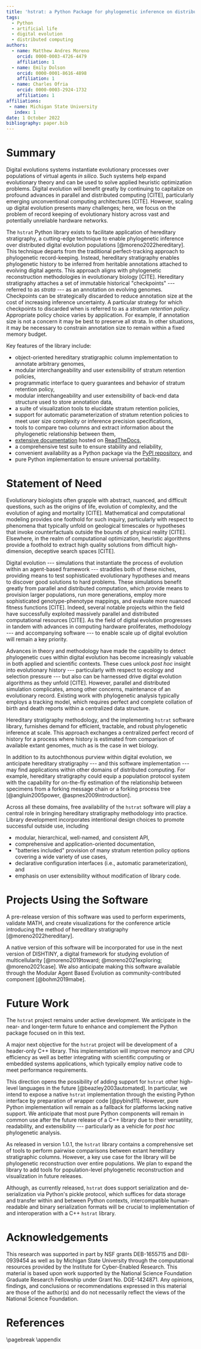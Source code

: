 ```yaml
---
title: 'hstrat: a Python Package for phylogenetic inference on distributed digital evolution populations'
tags:
  - Python
  - artificial life
  - digital evolution
  - distributed computing
authors:
  - name: Matthew Andres Moreno
    orcid: 0000-0003-4726-4479
    affiliation: 1
  - name: Emily Dolson
    orcid: 0000-0001-8616-4898
    affiliation: 1
  - name: Charles Ofria
    orcid: 0000-0003-2924-1732
    affiliation: 1
affiliations:
 - name: Michigan State University
   index: 1
date: 1 October 2022
bibliography: paper.bib
---
```


# Summary

Digital evolutions systems instantiate evolutionary processes over populations of virtual agents *in silico*.
Such systems help expand evolutionary theory and can be used to solve applied heuristic optimization problems.
Digital evolution will benefit greatly by continuing to capitalize on profound advances in parallel and distributed computing [CITE], particularly emerging unconventional computing architectures [CITE].
However, scaling up digital evolution presents many challenges; here, we focus on the problem of record keeping of evolutionary history across vast and potentially unreliable hardware networks.

The `hstrat` Python library exists to facilitate application of hereditary stratigraphy, a cutting-edge technique to enable phylogenetic inference over distributed digital evolution populations [@moreno2022hereditary].
This technique departs from the traditional perfect-tracking approach to phylogenetic record-keeping.
Instead, hereditary stratigraphy enables phylogenetic history to be inferred from heritable annotations attached to evolving digital agents.
This approach aligns with phylogenetic reconstruction methodologies in evolutionary biology [CITE].
Hereditary stratigraphy attaches a set of immutable historical "checkpoints" --- referred to as _strata_ --- as an annotation on evolving genomes.
Checkpoints can be strategically discarded to reduce annotation size at the cost of increasing inference uncertainty.
A particular strategy for which checkpoints to discarded when is referred to as a _stratum retention policy_.
Appropriate policy choice varies by application.
For example, if annotation size is not a concern it may be best to preserve all strata.
In other situations, it may be necessary to constrain annotation size to remain within a fixed memory budget.

Key features of the library include:

- object-oriented hereditary stratigraphic column implementation to annotate arbitrary genomes,
- modular interchangeability and user extensibility of stratum retention policies,
- programmatic interface to query guarantees and behavior of stratum retention policy,
- modular interchangeability and user extensibility of back-end data structure used to store annotation data,
- a suite of visualization tools to elucidate stratum retention policies,
- support for automatic parameterization of stratum retention policies to meet user size complexity or inference precision specifications,
- tools to compare two columns and extract information about the phylogenetic relationship between them,
- [extensive documentation](https://hstrat.readthedocs.io) hosted on [ReadTheDocs](https://readthedocs.io),
- a comprehensive test suite to ensure stability and reliability,
- convenient availability as a Python package via the [PyPI repository](https://pypi.org/), and
- pure Python implementation to ensure universal portability.

# Statement of Need

Evolutionary biologists often grapple with abstract, nuanced, and difficult questions, such as the origins of life, evolution of complexity, and the evolution of aging and mortality [CITE].
Mathematical and computational modeling provides one foothold for such inquiry, particularly with respect to phenomena that typically unfold on geological timescales or hypotheses that invoke counterfactuals outside the bounds of physical reality [CITE].
Elsewhere, in the realm of computational optimization, heuristic algorithms provide a foothold to extract high quality solutions from difficult high-dimension, deceptive search spaces [CITE].

Digital evolution --- simulations that instantiate the process of evolution within an agent-based framework --- straddles both of these niches, providing means to test sophisticated evolutionary hypotheses and means to discover good solutions to hard problems.
These simulations benefit greatly from parallel and distributed computation, which provide means to provision larger populations, run more generations, employ more sophisticated genotype-phenotype mappings, and evaluate more nuanced fitness functions [CITE].
Indeed, several notable projects within the field have successfully exploited massively parallel and distributed computational resources [CITE].
As the field of digital evolution progresses in tandem with advances in computing hardware proliferates, methodology --- and accompanying software --- to enable scale up of digital evolution will remain a key priority.

Advances in theory and methodology have made the capability to detect phylogenetic cues within digital evolution has become increasingly valuable in both applied and scientific contexts.
These cues unlock _post hoc_ insight into evolutionary history --- particularly with respect to ecology and selection pressure --- but also can be harnessed drive digital evolution algorithms as they unfold [CITE].
However, parallel and distributed simulation complicates, among other concerns, maintenance of an evolutionary record.
Existing work with phylogenetic analysis typically employs a tracking model, which requires perfect and complete collation of birth and death reports within a centralized data structure.

Hereditary stratigraphy methodology, and the implementing `hstrat` software library, furnishes demand for efficient, tractable, and robust phylogenetic inference at scale.
This approach exchanges a centralized perfect record of history for a process where history is estimated from comparison of available extant genomes, much as is the case in wet biology.

In addition to its autochthonous purview within digital evolution, we anticipate hereditary stratigraphy --- and this software implementation --- may find applications within other domains of distributed computing.
For example, hereditary stratigraphy could equip a population protocol system with the capability for on-the-fly estimation of the relationship between specimens from a forking message chain or a forking process tree [@angluin2005power, @aspnes2009introduction].

Across all these domains, free availability of the `hstrat` software will play a central role in bringing hereditary stratigraphy methodology into practice.
Library development incorporates intentional design choices to promote successful outside use, including

- modular, hierarchical, well-named, and consistent API,
- comprehensive and application-oriented documentation,
- "batteries included" provision of many stratum retention policy options covering a wide variety of use cases,
- declarative configuration interfaces (i.e., automatic parameterization), and
- emphasis on user extensibility without modification of library code.

# Projects Using the Software

A pre-release version of this software was used to perform experiments, validate MATH, and create visualizations for the conference article introducing the method of hereditary stratigraphy [@moreno2022hereditary].

A native version of this software will be incorporated for use in the next version of DISHTINY, a digital framework for studying evolution of multicellularity [@moreno2019toward; @moreno2021exploring; @moreno2021case].
We also anticipate making this software available through the Modular Agent Based Evolution as community-contributed component [@bohm2019mabe].

# Future Work

The `hstrat` project remains under active development.
We anticipate in the near- and longer-term future to enhance and complement the Python package focused on in this text.

A major next objective for the `hstrat` project will be development of a header-only C++ library.
This implementation will improve memory and CPU efficiency as well as better integrating with scientific computing or embedded systems applications, which typically employ native code to meet performance requirements.

This direction opens the possibility of adding support for `hstrat` other high-level languages in the future [@beazley2003automated].
In particular, we intend to expose a native `hstrat` implementation through the existing Python interface by preparation of wrapper code [@pybind11].
However, pure Python implementation will remain as a fallback for platforms lacking native support.
We anticipate that most pure Python components will remain in common use after the future release of a C++ library due to their versatility, readability, and extensibility --- particularly as a vehicle for _post hoc_ phylogenetic analysis.

As released in version 1.0.1, the `hstrat` library contains a comprehensive set of tools to perform pairwise comparisons between extant hereditary stratigraphic columns.
However, a key use case for the library will be phylogenetic reconstruction over entire populations.
We plan to expand the library to add tools for population-level phylogenetic reconstruction and visualization in future releases.

Although, as currently released, `hstrat` does support serialization and de-serialization via Python's pickle protocol, which suffices for data storage and transfer within and between Python contexts, intercompatible human-readable and binary serialization formats will be crucial to implementation of and interoperation with a C++ `hstrat` library.

# Acknowledgements

This research was supported in part by NSF grants DEB-1655715 and DBI-0939454 as well as by Michigan State University through the computational resources provided by the Institute for Cyber-Enabled Research.
This material is based upon work supported by the National Science Foundation Graduate Research Fellowship under Grant No. DGE-1424871.
Any opinions, findings, and conclusions or recommendations expressed in this material are those of the author(s) and do not necessarily reflect the views of the National Science Foundation.

# References

<div id="refs"></div>

\pagebreak
\appendix
